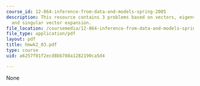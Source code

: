 ```yaml
---
course_id: 12-864-inference-from-data-and-models-spring-2005
description: This resource contains 3 problems based on vectors, eigenvalue/eigenvector,
  and singular vector expansion.
file_location: /coursemedia/12-864-inference-from-data-and-models-spring-2005/a6257f01f2ecd8bb788a1282190ca5d4_hmwk2_03.pdf
file_type: application/pdf
layout: pdf
title: hmwk2_03.pdf
type: course
uid: a6257f01f2ecd8bb788a1282190ca5d4

---
```

None